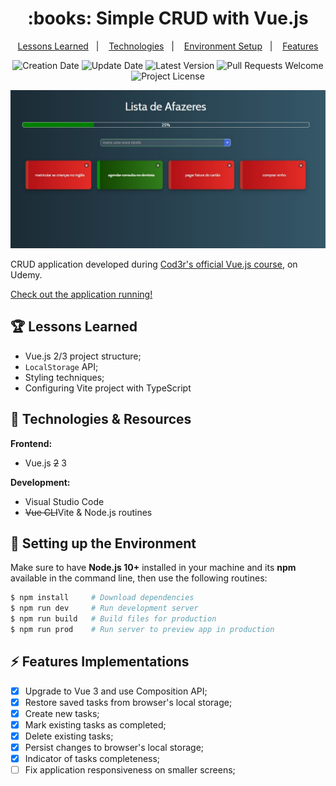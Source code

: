 <h1 align="center">
  :books: Simple CRUD with Vue.js
</h1>

<p align="center">
  <a href="#trophy-lessons-learned">Lessons Learned</a>&nbsp;&nbsp;&nbsp;|&nbsp;&nbsp;&nbsp;
  <a href="#rocket-technologies--resources">Technologies</a>&nbsp;&nbsp;&nbsp;|&nbsp;&nbsp;&nbsp;
  <a href="#hammer-setting-up-the-environment">Environment Setup</a>&nbsp;&nbsp;&nbsp;|&nbsp;&nbsp;&nbsp;
  <a href="#zap-features-implementations">Features</a>
</p>

<p align="center">
  <img src="https://img.shields.io/static/v1?labelColor=000000&color=42b883&label=created%20at&message=Apr%202020" alt="Creation Date" />

  <img src="https://img.shields.io/github/last-commit/juliolmuller/studying-vuejs-crud?label=updated%20at&labelColor=000000&color=42b883" alt="Update Date" />

  <img src="https://img.shields.io/github/v/tag/juliolmuller/studying-vuejs-crud?label=latest%20version&labelColor=000000&color=42b883" alt="Latest Version" />

  <img src="https://img.shields.io/static/v1?labelColor=000000&color=42b883&label=PRs&message=welcome" alt="Pull Requests Welcome" />

  <img src="https://img.shields.io/github/license/juliolmuller/studying-vuejs-crud?labelColor=000000&color=42b883" alt="Project License" />
</p>

![Application snapshot](./src/assets/app-overview.jpg)

CRUD application developed during [Cod3r's official Vue.js course](https://www.udemy.com/course/vue-js-completo/), on Udemy.

[Check out the application running!](https://juliolmuller.github.io/studying-vuejs-crud/)

## :trophy: Lessons Learned

- Vue.js 2/3 project structure;
- `LocalStorage` API;
- Styling techniques;
- Configuring Vite project with TypeScript

## :rocket: Technologies & Resources

**Frontend:**
- Vue.js ~~2~~ 3

**Development:**
- Visual Studio Code
- ~~Vue CLI~~Vite & Node.js routines

## :hammer: Setting up the Environment

Make sure to have **Node.js 10+** installed in your machine and its **npm** available in the command line, then use the following routines:

```bash
$ npm install     # Download dependencies
$ npm run dev     # Run development server
$ npm run build   # Build files for production
$ npm run prod    # Run server to preview app in production
```

## :zap: Features Implementations

- [x] Upgrade to Vue 3 and use Composition API;
- [x] Restore saved tasks from browser's local storage;
- [x] Create new tasks;
- [x] Mark existing tasks as completed;
- [x] Delete existing tasks;
- [x] Persist changes to browser's local storage;
- [x] Indicator of tasks completeness;
- [ ] Fix application responsiveness on smaller screens;
